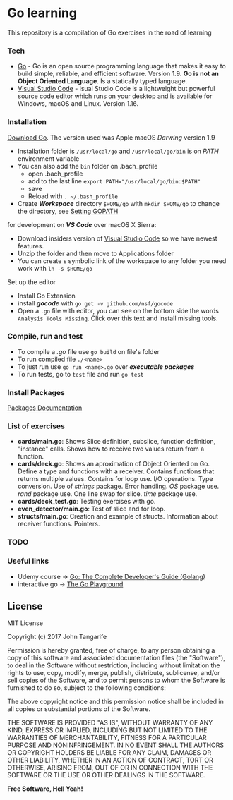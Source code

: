 # Go learning

This repository is a compilation of Go exercises in the road of learning

### Tech

* [Go] -  Go is an open source programming language that makes it easy to build simple, reliable, and efficient software. Version 1.9. **Go is not an Object Oriented Language**. Is a statically typed language.
* [Visual Studio Code] - isual Studio Code is a lightweight but powerful source code editor which runs on your desktop and is available for Windows, macOS and Linux. Version 1.16.

### Installation

[Download Go]. The version used was Apple macOS _Darwing_ version 1.9

+ Installation folder is `/usr/local/go` and `/usr/local/go/bin` is on _PATH_ environment variable
+ You can also add the `bin` folder on .bach_profile
    + open .bach_profile
    + add to the last line `export PATH="/usr/local/go/bin:$PATH"`
    + save
    + Reload with `. ~/.bash_profile`
+ Create ***Workspace*** directory `$HOME/go` with `mkdir $HOME/go` to change the directory, see [Setting GOPATH]

for development on ***VS Code*** over macOS X Sierra:

+ Download insiders version of [Visual Studio Code] so we have newest features.
+ Unzip the folder and then move to Applications folder
+ You can create s symbolic link of the workspace to any folder you need work with `ln -s $HOME/go`

Set up the editor

+ Install Go Extension
+ install ***gocode*** with `go get -v github.com/nsf/gocode`
+ Open a `.go` file with editor, you can see on the bottom side the words `Analysis Tools Missing`. Click over this text and install missing tools.

### Compile, run and test

+ To compile a _.go_ file use `go build` on file's folder
+ To run compiled file `./<name>`
+ To just run use `go run <name>.go` over ***executable packages***
+ To run tests, go to `test` file and run `go test` 

### Install Packages

[Packages Documentation]


### List of exercises

+ **cards/main.go**: Shows Slice definition, subslice, function definition, "instance" calls. Shows how to receive two values return from a function.
+ **cards/deck.go**: Shows an aproximation of Object Oriented on Go. Define a type and functions with a receiver. Contains functions that returns multiple values. Contains for loop use. I/O operations. Type conversion. Use of _strings_ package. Error handling. _OS_ package use. _rand_ package use. One line swap for slice. _time_ package use.
+ **cards/deck_test.go**: Testing exercises with go.
+ **even_detector/main.go**: Test of slice and for loop.
+ **structs/main.go**: Creation and example of structs. Information about receiver functions. Pointers.

### TODO

### Useful links

+ Udemy course -> [Go: The Complete Developer's Guide (Golang)]
+ interactive go -> [The Go Playground]

License
----

MIT License

Copyright (c) 2017 John Tangarife

Permission is hereby granted, free of charge, to any person obtaining a copy
of this software and associated documentation files (the "Software"), to deal
in the Software without restriction, including without limitation the rights
to use, copy, modify, merge, publish, distribute, sublicense, and/or sell
copies of the Software, and to permit persons to whom the Software is
furnished to do so, subject to the following conditions:

The above copyright notice and this permission notice shall be included in all
copies or substantial portions of the Software.

THE SOFTWARE IS PROVIDED "AS IS", WITHOUT WARRANTY OF ANY KIND, EXPRESS OR
IMPLIED, INCLUDING BUT NOT LIMITED TO THE WARRANTIES OF MERCHANTABILITY,
FITNESS FOR A PARTICULAR PURPOSE AND NONINFRINGEMENT. IN NO EVENT SHALL THE
AUTHORS OR COPYRIGHT HOLDERS BE LIABLE FOR ANY CLAIM, DAMAGES OR OTHER
LIABILITY, WHETHER IN AN ACTION OF CONTRACT, TORT OR OTHERWISE, ARISING FROM,
OUT OF OR IN CONNECTION WITH THE SOFTWARE OR THE USE OR OTHER DEALINGS IN THE
SOFTWARE.

**Free Software, Hell Yeah!**

[//]: # (These are reference links used in the body of this note and get stripped out when the markdown processor does its job. There is no need to format nicely because it shouldn't be seen. Thanks SO - http://stackoverflow.com/questions/4823468/store-comments-in-markdown-syntax)

   [Go]: <https://golang.org/>
   [Download Go]: <https://golang.org/dl/>
   [Visual Studio Code]: <https://code.visualstudio.com/>
   [Setting GOPATH]: <https://github.com/golang/go/wiki/Setting-GOPATH>
   [Packages Documentation]: <https://golang.org/pkg/>
   [Go: The Complete Developer's Guide (Golang)]: <https://www.udemy.com/go-the-complete-developers-guide/learn/v4/overview>
   [The Go Playground]: <https://play.golang.org>